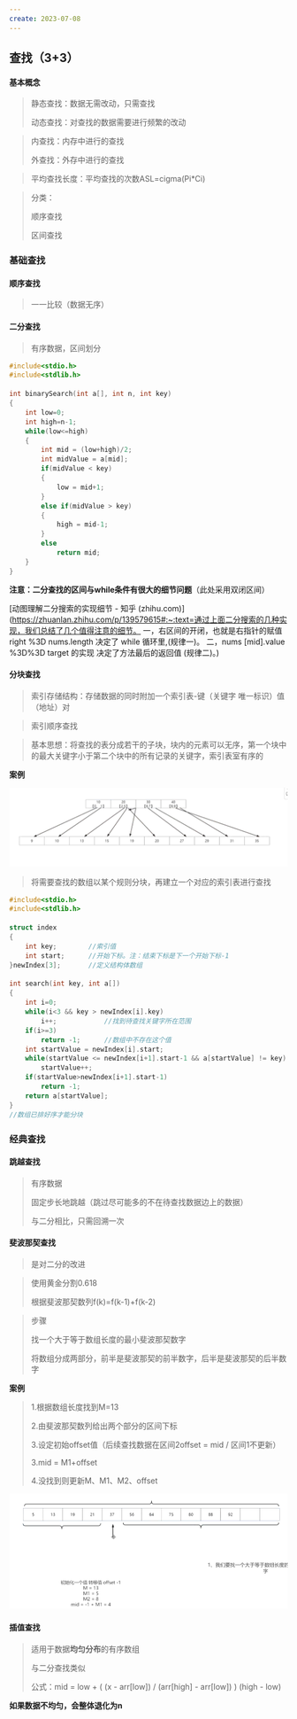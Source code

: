 ```yaml
---
create: 2023-07-08
---
```

## 查找（3+3）

#### 基本概念

> 静态查找：数据无需改动，只需查找
>
> 动态查找：对查找的数据需要进行频繁的改动

> 内查找：内存中进行的查找
>
> 外查找：外存中进行的查找

> 平均查找长度：平均查找的次数ASL=cigma(Pi*Ci)

> 分类：
>
> 顺序查找
>
> 区间查找

### 基础查找

#### 顺序查找

> 一一比较（数据无序）

#### 二分查找

> 有序数据，区间划分

```c
#include<stdio.h>
#include<stdlib.h>

int binarySearch(int a[], int n, int key)
{
    int low=0;
    int high=n-1;
    while(low<=high)
    {
        int mid = (low+high)/2;
        int midValue = a[mid];
        if(midValue < key)
        {
            low = mid+1;
        }
        else if(midValue > key)
        {
            high = mid-1;
		}
        else
            return mid;
    }
}
```

**注意：二分查找的区间与while条件有很大的细节问题**（此处采用双闭区间）

[动图理解二分搜索的实现细节 - 知乎 (zhihu.com)](https://zhuanlan.zhihu.com/p/139579615#:~:text=通过上面二分搜索的几种实现，我们总结了几个值得注意的细节。 一，右区间的开闭，也就是右指针的赋值 right %3D nums.length 决定了 while 循环里,(规律一)。 二，nums [mid].value %3D%3D target 的实现 决定了方法最后的返回值 (规律二)。)

#### 分块查找

>索引存储结构：存储数据的同时附加一个索引表-键（关键字 唯一标识）值（地址）对

>索引顺序查找

>基本思想：将查找的表分成若干的子块，块内的元素可以无序，第一个块中的最大关键字小于第二个块中的所有记录的关键字，索引表室有序的

**案例**

![](picture/分块查找案例.png)

> 将需要查找的数组以某个规则分块，再建立一个对应的索引表进行查找

```c
#include<stdio.h>
#include<stdlib.h>

struct index
{
    int key;		//索引值
    int start;		//开始下标。注：结束下标是下一个开始下标-1
}newIndex[3];		//定义结构体数组

int search(int key, int a[])
{
    int i=0;
    while(i<3 && key > newIndex[i].key)
        i++;			//找到待查找关键字所在范围
    if(i>=3)
        return -1;		//数组中不存在这个值
    int startValue = newIndex[i].start;
    while(startValue <= newIndex[i+1].start-1 && a[startValue] != key)
        startValue++;
    if(startValue>newIndex[i+1].start-1)
        return -1;
    return a[startValue];
}
//数组已排好序才能分块
```



### 经典查找

#### 跳越查找

>有序数据
>
>固定步长地跳越（跳过尽可能多的不在待查找数据边上的数据）
>
>与二分相比，只需回溯一次

#### 斐波那契查找

> 是对二分的改进

> 使用黄金分割0.618
>
> 根据斐波那契数列f(k)=f(k-1)+f(k-2)

> 步骤
>
> 找一个大于等于数组长度的最小斐波那契数字
>
> 将数组分成两部分，前半是斐波那契的前半数字，后半是斐波那契的后半数字

**案例**

> 1.根据数组长度找到M=13
>
> 2.由斐波那契数列给出两个部分的区间下标
>
> 3.设定初始offset值（后续查找数据在区间2offset = mid / 区间1不更新）
>
> 3.mid = M1+offset
>
> 4.没找到则更新M、M1、M2、offset

![](picture/斐波那契查找案例.png)

#### 插值查找

>适用于数据**均匀分布**的有序数组
>
>与二分查找类似
>
>公式：mid = low + ( (x - arr[low]) / (arr[high] - arr[low]) ) (high - low)

**如果数据不均匀，会整体退化为n**

